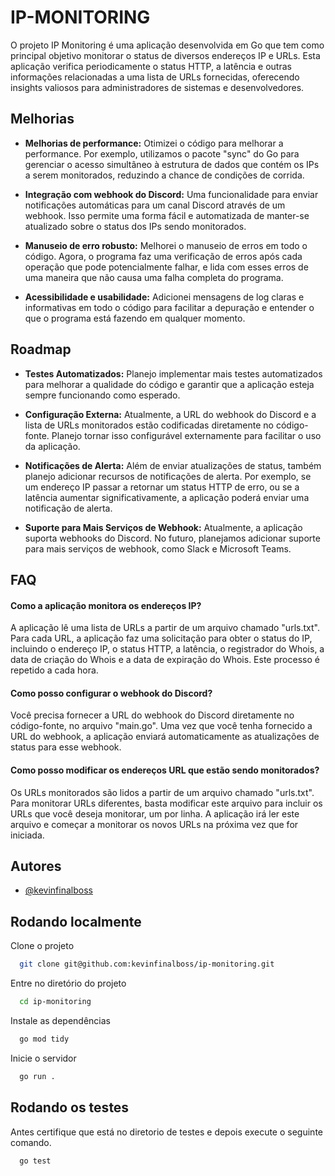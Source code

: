 
# IP-MONITORING

O projeto IP Monitoring é uma aplicação desenvolvida em Go que tem como principal objetivo monitorar o status de diversos endereços IP e URLs. Esta aplicação verifica periodicamente o status HTTP, a latência e outras informações relacionadas a uma lista de URLs fornecidas, oferecendo insights valiosos para administradores de sistemas e desenvolvedores.


## Melhorias

- **Melhorias de performance:** Otimizei o código para melhorar a performance. Por exemplo, utilizamos o pacote "sync" do Go para gerenciar o acesso simultâneo à estrutura de dados que contém os IPs a serem monitorados, reduzindo a chance de condições de corrida.

- **Integração com webhook do Discord:** Uma funcionalidade para enviar notificações automáticas para um canal Discord através de um webhook. Isso permite uma forma fácil e automatizada de manter-se atualizado sobre o status dos IPs sendo monitorados.

- **Manuseio de erro robusto:** Melhorei o manuseio de erros em todo o código. Agora, o programa faz uma verificação de erros após cada operação que pode potencialmente falhar, e lida com esses erros de uma maneira que não causa uma falha completa do programa.

- **Acessibilidade e usabilidade:** Adicionei mensagens de log claras e informativas em todo o código para facilitar a depuração e entender o que o programa está fazendo em qualquer momento.


## Roadmap

- **Testes Automatizados:** Planejo implementar mais testes automatizados para melhorar a qualidade do código e garantir que a aplicação esteja sempre funcionando como esperado.

- **Configuração Externa:** Atualmente, a URL do webhook do Discord e a lista de URLs monitorados estão codificadas diretamente no código-fonte. Planejo tornar isso configurável externamente para facilitar o uso da aplicação.

- **Notificações de Alerta:** Além de enviar atualizações de status, também planejo adicionar recursos de notificações de alerta. Por exemplo, se um endereço IP passar a retornar um status HTTP de erro, ou se a latência aumentar significativamente, a aplicação poderá enviar uma notificação de alerta.

- **Suporte para Mais Serviços de Webhook:** Atualmente, a aplicação suporta webhooks do Discord. No futuro, planejamos adicionar suporte para mais serviços de webhook, como Slack e Microsoft Teams.

## FAQ

#### Como a aplicação monitora os endereços IP?

A aplicação lê uma lista de URLs a partir de um arquivo chamado "urls.txt". Para cada URL, a aplicação faz uma solicitação para obter o status do IP, incluindo o endereço IP, o status HTTP, a latência, o registrador do Whois, a data de criação do Whois e a data de expiração do Whois. Este processo é repetido a cada hora.

#### Como posso configurar o webhook do Discord?

Você precisa fornecer a URL do webhook do Discord diretamente no código-fonte, no arquivo "main.go". Uma vez que você tenha fornecido a URL do webhook, a aplicação enviará automaticamente as atualizações de status para esse webhook.

#### Como posso modificar os endereços URL que estão sendo monitorados?

Os URLs monitorados são lidos a partir de um arquivo chamado "urls.txt". Para monitorar URLs diferentes, basta modificar este arquivo para incluir os URLs que você deseja monitorar, um por linha. A aplicação irá ler este arquivo e começar a monitorar os novos URLs na próxima vez que for iniciada.


## Autores

- [@kevinfinalboss](https://www.github.com/kevinfinalboss)


## Rodando localmente

Clone o projeto

```bash
  git clone git@github.com:kevinfinalboss/ip-monitoring.git
```

Entre no diretório do projeto

```bash
  cd ip-monitoring
```

Instale as dependências

```bash
  go mod tidy
```

Inicie o servidor

```bash
  go run .
```


## Rodando os testes

Antes certifique que está no diretorio de testes e depois execute o seguinte comando.

```bash
  go test
```


